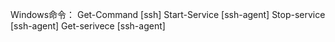 Windows命令：
Get-Command [ssh]
Start-Service [ssh-agent]
Stop-service [ssh-agent]
Get-serivece [ssh-agent]
